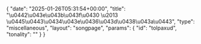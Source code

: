 {
    "date": "2025-01-26T05:31:54+00:00",
    "title": "\u0442\u043e\u043b\u043f\u0430 \u2013 \u0445\u0443\u0434\u043e\u0436\u043d\u0438\u043a\u0443",
    "type": "miscellaneous",
    "layout": "songpage",
    "params": {
        "id": "tolpaxud",
        "tonality": ""
    }
}